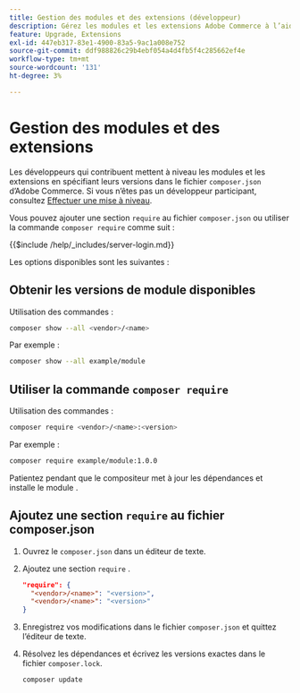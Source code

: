 ```yaml
---
title: Gestion des modules et des extensions (développeur)
description: Gérez les modules et les extensions Adobe Commerce à l’aide de l’interface de ligne de commande et du gestionnaire de packages du compositeur.
feature: Upgrade, Extensions
exl-id: 447eb317-83e1-4900-83a5-9ac1a008e752
source-git-commit: ddf988826c29b4ebf054a4d4fb5f4c285662ef4e
workflow-type: tm+mt
source-wordcount: '131'
ht-degree: 3%

---
```


# Gestion des modules et des extensions

Les développeurs qui contribuent mettent à niveau les modules et les extensions en spécifiant leurs versions dans le fichier `composer.json` d’Adobe Commerce. Si vous n’êtes pas un développeur participant, consultez [Effectuer une mise à niveau](../implementation/perform-upgrade.md).

Vous pouvez ajouter une section `require` au fichier `composer.json` ou utiliser la commande `composer require` comme suit :

{{$include /help/_includes/server-login.md}}

Les options disponibles sont les suivantes :

## Obtenir les versions de module disponibles

Utilisation des commandes :

```bash
composer show --all <vendor>/<name>
```

Par exemple :

```bash
composer show --all example/module
```

## Utiliser la commande `composer require`

Utilisation des commandes :

```bash
composer require <vendor>/<name>:<version>
```

Par exemple :

```bash
composer require example/module:1.0.0
```

Patientez pendant que le compositeur met à jour les dépendances et installe le module .

## Ajoutez une section `require` au fichier composer.json

1. Ouvrez le `composer.json` dans un éditeur de texte.

1. Ajoutez une section `require` .

   ```json
   "require": {
     "<vendor>/<name>": "<version>",
     "<vendor>/<name>": "<version>"
   }
   ```

1. Enregistrez vos modifications dans le fichier `composer.json` et quittez l’éditeur de texte.

1. Résolvez les dépendances et écrivez les versions exactes dans le fichier `composer.lock`.

   ```bash
   composer update
   ```
